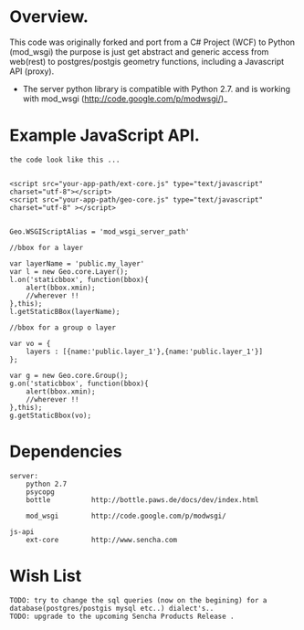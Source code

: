 # Overview.

This code was originally forked and port from a C# Project (WCF) to Python (mod_wsgi) the purpose is 
just get abstract and generic access from web(rest) to postgres/postgis geometry functions, including a Javascript API (proxy).

* The server python library is compatible with Python 2.7. and is working with mod_wsgi (http://code.google.com/p/modwsgi/)_


# Example JavaScript API.

	the code look like this ...
	
	
	<script src="your-app-path/ext-core.js" type="text/javascript" charset="utf-8"></script>
    <script src="your-app-path/geo-core.js" type="text/javascript" charset="utf-8" ></script>


	Geo.WSGIScriptAlias = 'mod_wsgi_server_path'
	
	//bbox for a layer
	
	var layerName = 'public.my_layer'
    var l = new Geo.core.Layer();
	l.on('staticbbox', function(bbox){ 
		alert(bbox.xmin);
		//wherever !! 
	},this);
	l.getStaticBBox(layerName);
	
	//bbox for a group o layer
	
	var vo = {
		layers : [{name:'public.layer_1'},{name:'public.layer_1'}]
	};
	
	var g = new Geo.core.Group();
	g.on('staticbbox', function(bbox){ 
		alert(bbox.xmin);
		//wherever !! 
	},this);
	g.getStaticBbox(vo);


# Dependencies 
	
	server:
		python 2.7
		psycopg
		bottle  		http://bottle.paws.de/docs/dev/index.html
		
		mod_wsgi		http://code.google.com/p/modwsgi/
		
	js-api
		ext-core 		http://www.sencha.com
		


# Wish List 

	TODO: try to change the sql queries (now on the begining) for a database(postgres/postgis mysql etc..) dialect's..
	TODO: upgrade to the upcoming Sencha Products Release .
	
